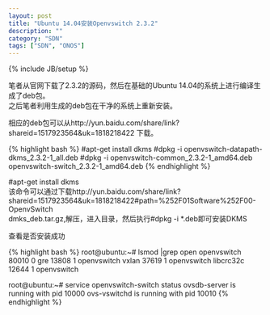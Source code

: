 ```yaml
---
layout: post
title: "Ubuntu 14.04安装Openvswitch 2.3.2"
description: ""
category: "SDN"
tags: ["SDN", "ONOS"]
---
```

{% include JB/setup %}
<p>
笔者从官网下载了2.3.2的源码，然后在基础的Ubuntu 14.04的系统上进行编译生成了deb包。<br/>
之后笔者利用生成的deb包在干净的系统上重新安装。
</p>
<p>
相应的deb包可以从http://yun.baidu.com/share/link?shareid=1517923564&uk=1818218422 下载。
</p>

{% highlight bash %}
#apt-get install dkms
#dpkg -i openvswitch-datapath-dkms_2.3.2-1_all.deb
#dpkg -i openvswitch-common_2.3.2-1_amd64.deb openvswitch-switch_2.3.2-1_amd64.deb
{% endhighlight %}
<p>
#apt-get install dkms<br/>
该命令可以通过下载http://yun.baidu.com/share/link?shareid=1517923564&uk=1818218422#path=%252F01Software%252F00-OpenvSwitch<br/>
dmks_deb.tar.gz,解压，进入目录，然后执行#dpkg -i *.deb即可安装DKMS
</p>
<p>
查看是否安装成功
</p>
{% highlight bash %}
root@ubuntu:~# lsmod |grep open
openvswitch            80010  0 
gre                    13808  1 openvswitch
vxlan                  37619  1 openvswitch
libcrc32c              12644  1 openvswitch
  
  
root@ubuntu:~# service openvswitch-switch status
ovsdb-server is running with pid 10000
ovs-vswitchd is running with pid 10010
{% endhighlight %}

